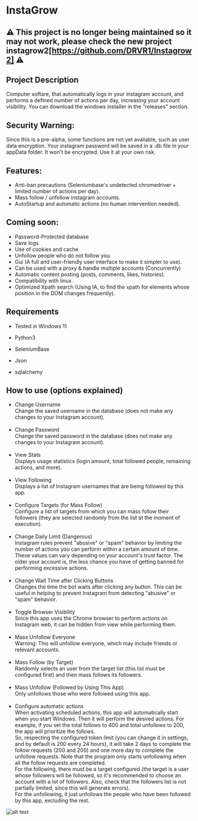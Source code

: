 # InstaGrow 

## ⚠️ This project is no longer being maintained so it may not work, please check the new project instagrow2[https://github.com/DRVR1/Instagrow2] ⚠️

## Project Description
Computer softare, that automatically logs in your instagram account, and performs a defined number of actions per day, increasing your account visibility. 
You can download the windows installer in the "releases" section.

## Security Warning:
Since this is a pre-alpha, some functions are not yet avaliable, such as user data encryption. Your instagram password will be saved in a .db file in your appData folder. It won't be encrypted. Use it at your own risk.

## Features:
- Anti-ban precautions (Seleniumbase's undetected chromedriver + limited number of actions per day).
- Mass follow / unfollow instagram accounts.
- AutoStartup and automatic actions (no human intervention needed).

## Coming soon:
- Password-Protected database
- Save logs
- Use of cookies and cache
- Unfollow people who do not follow you.
- Gui (A full and user-friendly user interface to make it simpler to use).
- Can be used with a proxy & handle multiple accounts (Concurrently)
- Automatic content posting (posts, comments, likes, histories).
- Compatibility with linux.
- Optimized Xpath search (Using IA, to find the xpath for elements whose position in the DOM changes frequently).


## Requirements

- Tested in Windows 11

- Python3
- SeleniumBase
- Json
- sqlalchemy
  
## How to use (options explained)

- Change Username<br>
Change the saved username in the database (does not make any changes to your Instagram account).<br><br>
- Change Password<br>
Change the saved password in the database (does not make any changes to your Instagram account).<br><br>
- View Stats<br>
Displays usage statistics (login amount, total followed people, remaining actions, and more).<br><br>
- View Following<br>
Displays a list of Instagram usernames that are being followed by this app.<br><br>
- Configure Targets (for Mass Follow)<br>
Configure a list of targets from which you can mass follow their followers (they are selected randomly from the list at the moment of execution).<br><br>
- Change Daily Limit (Dangerous)<br>
Instagram rules prevent "abusive" or "spam" behavior by limiting the number of actions you can perform within a certain amount of time. These values can vary depending on your account's trust factor. The older your account is, the less chance you have of getting banned for performing excessive actions.<br><br>
- Change Wait Time after Clicking Buttons<br>
Changes the time the bot waits after clicking any button. This can be useful in helping to prevent Instagram from detecting "abusive" or "spam" behavior.<br><br>
- Toggle Browser Visibility<br>
Since this app uses the Chrome browser to perform actions on Instagram web, it can be hidden from view while performing them.<br><br>
- Mass Unfollow Everyone<br>
Warning: This will unfollow everyone, which may include friends or relevant accounts.<br><br>
- Mass Follow (by Target)<br>
Randomly selects an user from the target list (this list must be configured first) and then mass follows its followers.<br><br>
- Mass Unfollow (Followed by Using This App)<br>
Only unfollows those who were followed using this app.<br><br>
- Configure automatic actions<br>
When activating scheduled actions, this app will automatically start when you start Windows. Then it will perform the desired actions.
For example, if you set the total follows to 400 and total unfollows to 200, the app will prioritize the follows.<br> So, respecting the configured token limit (you can change it in settings, and by default is 200 every 24 hours), it will take 2 days to complete the follow requests (200 and 200) and one more day to complete the unfollow requests. Note that the program only starts unfollowing when all the follow requests are completed.<br>
For the following, there must be a target configured (the target is a user whose followers will be followed, so it's recommended to choose an account with a lot of followers. Also, check that the followers list is not partially limited, since this will generate errors).<br>
For the unfollowing, it just unfollows the people who have been followed by this app, excluding the rest.


![alt text](https://i.imgur.com/bWev0kN.png)
